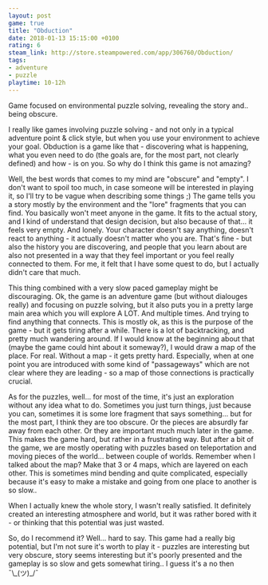 ```yaml
---
layout: post
game: true
title: "Obduction"
date: 2018-01-13 15:15:00 +0100
rating: 6
steam_link: http://store.steampowered.com/app/306760/Obduction/
tags:
- adventure
- puzzle
playtime: 10-12h
---
```


Game focused on environmental puzzle solving, revealing the story and.. being obscure.

I really like games involving puzzle solving - and not only in a typical adventure point & click style, but when you use your environment to achieve your goal. Obduction is a game like that - discovering what is happening, what you even need to do (the goals are, for the most part, not clearly defined) and how - is on you. So why do I think this game is not amazing?

Well, the best words that comes to my mind are "obscure" and "empty". I don't want to spoil too much, in case someone will be interested in playing it, so I'll try to be vague when describing some things ;) The game tells you a story mostly by the environment and the "lore" fragments that you can find. You basically won't meet anyone in the game. It fits to the actual story, and I kind of understand that design decision, but also because of that... it feels very empty. And lonely. Your character doesn't say anything, doesn't react to anything - it actually doesn't matter who you are. That's fine - but also the history you are discovering, and people that you learn about are also not presented in a way that they feel important or you feel really connected to them. For me, it felt that I have some quest to do, but I actually didn't care that much.

This thing combined with a very slow paced gameplay might be discouraging. Ok, the game is an adventure game (but without dialouges really) and focusing on puzzle solving, but it also puts you in a pretty large main area which you will explore A LOT. And multiple times. And trying to find anything that connects. This is mostly ok, as this is the purpose of the game - but it gets tiring after a while. There is a lot of backtracking, and pretty much wandering around. If I would know at the beginning about that (maybe the game could hint about it someway?), I would draw a map of the place. For real. Without a map - it gets pretty hard. Especially, when at one point you are introduced with some kind of "passageways" which are not clear where they are leading - so a map of those connections is practically crucial.

As for the puzzles, well... for most of the time, it's just an exploration without any idea what to do. Sometimes you just turn things, just because you can, sometimes it is some lore fragment that says something... but for the most part, I think they are too obscure. Or the pieces are absurdly far away from each other. Or they are important much much later in the game. This makes the game hard, but rather in a frustrating way. But after a bit of the game, we are mostly operating with puzzles based on teleportation and moving pieces of the world... between couple of worlds. Remember when I talked about the map? Make that 3 or 4 maps, which are layered on each other. This is sometimes mind bending and quite complicated, especially because it's easy to make a mistake and going from one place to another is so slow..

When I actually knew the whole story, I wasn't really satisfied. It definitely created an interesting atmosphere and world, but it was rather bored with it - or thinking that this potential was just wasted.

So, do I recommend it? Well... hard to say. This game had a really big potential, but I'm not sure it's worth to play it - puzzles are interesting but very obscure, story seems interesting but it's poorly presented and the gameplay is so slow and gets somewhat tiring.. I guess it's a no then ¯\\\_(ツ)\_/¯